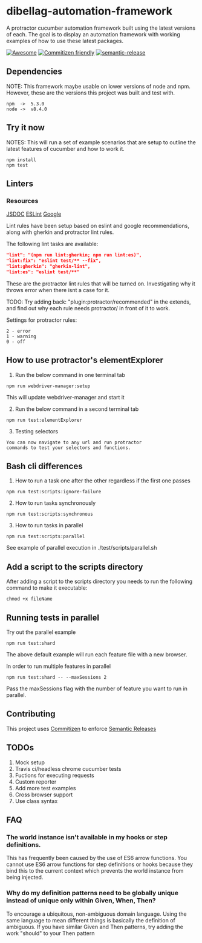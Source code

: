 # dibellag-automation-framework
A protractor cucumber automation framework built using the latest
versions of each. The goal is to display an automation framework with working
examples of how to use these latest packages. 

[![Awesome](https://cdn.rawgit.com/sindresorhus/awesome/d7305f38d29fed78fa85652e3a63e154dd8e8829/media/badge.svg)](https://github.com/sindresorhus/awesome)
[![Commitizen friendly](https://img.shields.io/badge/commitizen-friendly-brightgreen.svg)](http://commitizen.github.io/cz-cli/)
[![semantic-release](https://img.shields.io/badge/%20%20%F0%9F%93%A6%F0%9F%9A%80-semantic--release-e10079.svg)](https://github.com/semantic-release/semantic-release)

## Dependencies

NOTE: This framework maybe usable on lower versions of node and npm. 
However, these are the versions this project was built and test with.

```
npm  ->  5.3.0
node ->  v8.4.0
```

## Try it now

NOTES: This will run a set of example scenarios that are setup to outline the latest features of cucumber and how to work it.

```
npm install
npm test
```

## Linters

### Resources
[JSDOC](https://eslint.org/docs/rules/valid-jsdoc)
[ESLint](https://eslint.org/docs/rules/)
[Google](https://github.com/google/eslint-config-google)

Lint rules have been setup based on eslint and google recommendations,
along with gherkin and protractor lint rules. 

The following lint tasks are available:

```json
"lint": "(npm run lint:gherkin; npm run lint:es)",
"lint:fix": "eslint test/** --fix",
"lint:gherkin": "gherkin-lint",
"lint:es": "eslint test/**"
```    

These are the protractor lint rules that will be turned on.
Investigating why it throws error when there isnt a case for it.

TODO: Try adding back: "plugin:protractor/recommended" in the extends, and find out why each rule needs protractor/ in front of it to work. 

Settings for protractor rules: 
```
2 - error
1 - warning
0 - off
```

## How to use protractor's elementExplorer

1. Run the below command in one terminal tab
```
npm run webdriver-manager:setup
```
This will update webdriver-manager and start it

2. Run the below command in a second terminal tab
```
npm run test:elementExplorer
``` 
3. Testing selectors
```
You can now navigate to any url and run protractor 
commands to test your selectors and functions.
```

## Bash cli differences

1. How to run a task one after the other regardless if the first one passes
```
npm run test:scripts:ignore-failure
```

2. How to run tasks synchronously
```
npm run test:scripts:synchronous
```

3. How to run tasks in parallel
```
npm run test:scripts:parallel
```
See example of parallel execution in ./test/scripts/parallel.sh

## Add a script to the scripts directory

After adding a script to the scripts directory you needs to run
the following command to make it executable:

```
chmod +x fileName
```

## Running tests in parallel

Try out the parallel example

```
npm run test:shard
```

The above default example will run each feature file with a new browser. 

In order to run multiple features in parallel

```
npm run test:shard -- --maxSessions 2
```

Pass the maxSessions flag with the number of feature you want to run in parallel. 

## Contributing

This project uses [Commitizen](https://github.com/commitizen/cz-cli)
to enforce [Semantic Releases](https://github.com/semantic-release/semantic-release)

## TODOs

1. Mock setup
2. Travis ci/headless chrome cucumber tests
3. Fuctions for executing requests
4. Custom reporter
5. Add more test examples
6. Cross browser support
7. Use class syntax

## FAQ

### The world instance isn't available in my hooks or step definitions.

This has frequently been caused by the use of ES6 arrow functions. You cannot use ES6 arrow functions for step definitions or hooks because they bind this to the current context which prevents the world instance from being injected.

### Why do my definition patterns need to be globally unique instead of unique only within Given, When, Then?

To encourage a ubiquitous, non-ambiguous domain language. Using the same language to mean different things is basically the definition of ambiguous. If you have similar Given and Then patterns, try adding the work "should" to your Then pattern


